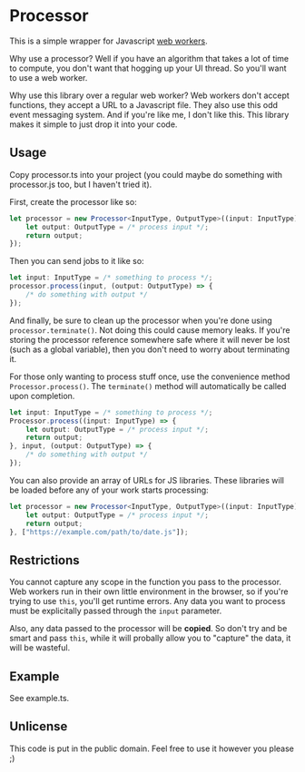 # Processor
This is a simple wrapper for Javascript [web workers](https://developer.mozilla.org/en-US/docs/Web/API/Web_Workers_API/Using_web_workers).

Why use a processor? Well if you have an algorithm that takes a lot of time to compute, you don't want that hogging up your UI thread. So you'll want to use a web worker.

Why use this library over a regular web worker? Web workers don't accept functions, they accept a URL to a Javascript file. They also use this odd event messaging system. And if you're like me, I don't like this. This library makes it simple to just drop it into your code.

## Usage
Copy processor.ts into your project (you could maybe do something with processor.js too, but I haven't tried it).

First, create the processor like so:
```typescript
let processor = new Processor<InputType, OutputType>((input: InputType) => {
	let output: OutputType = /* process input */;
	return output;
});
```

Then you can send jobs to it like so:
```typescript
let input: InputType = /* something to process */;
processor.process(input, (output: OutputType) => {
	/* do something with output */
});
```

And finally, be sure to clean up the processor when you're done using `processor.terminate()`. Not doing this could cause memory leaks. If you're storing the processor reference somewhere safe where it will never be lost (such as a global variable), then you don't need to worry about terminating it.

For those only wanting to process stuff once, use the convenience method `Processor.process()`. The `terminate()` method will automatically be called upon completion.
```typescript
let input: InputType = /* something to process */;
Processor.process((input: InputType) => {
	let output: OutputType = /* process input */;
	return output;
}, input, (output: OutputType) => {
	/* do something with output */
});
```

You can also provide an array of URLs for JS libraries. These libraries will be loaded before any of your work starts processing:
```typescript
let processor = new Processor<InputType, OutputType>((input: InputType) => {
	let output: OutputType = /* process input */;
	return output;
}, ["https://example.com/path/to/date.js"]);
```

## Restrictions
You cannot capture any scope in the function you pass to the processor. Web workers run in their own little environment in the browser, so if you're trying to use `this`, you'll get runtime errors. Any data you want to process must be explicitally passed through the `input` parameter.

Also, any data passed to the processor will be **copied**. So don't try and be smart and pass `this`, while it will probally allow you to "capture" the data, it will be wasteful.

## Example
See example.ts.

## Unlicense
This code is put in the public domain. Feel free to use it however you please ;)